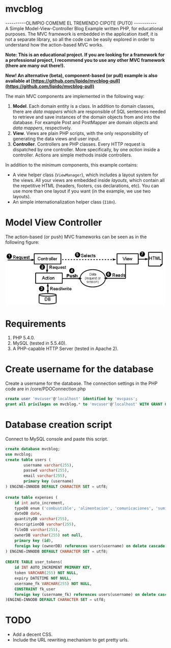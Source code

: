 
mvcblog
=======
----------OLIMPIO COMEME EL  TREMENDO CIPOTE   (PUTO) -----------  
A Simple Model-View-Controller Blog Example written PHP, for educational
purposes. The MVC framework is embedded in the application itself, it is not a
separate library, so all the code can be easily explored in order to understand
how the action-based MVC works.

**Note: This is an educational project. If you are looking for a framework for a
professional project, I recommend you to use any other MVC framework (there
are many out there!).**

**New! An alternative (beta), component-based (or pull) example is also
available at
[https://github.com/lipido/mvcblog-pull](https://github.com/lipido/mvcblog-pull)**

The main MVC components are implemented in the following way:

1. **Model**. Each domain entity is a class. In addition to domain classes,
there are _data mappers_ which are responsible of SQL sentences needed to
retrieve and save instances of the domain objects from and into the database.
For example Post and PostMapper are domain objects and _data mappers_,
respectively.
2. **View**. Views are plain PHP scripts, with the only responsibility of
generating the data views and user input.
3. **Controller**. Controllers are PHP classes. Every HTTP request is dispatched
by one controller. More specifically, by one _action_ inside a controller.
Actions are simple methods inside controllers.

In addition to the minimum components, this example contains:

- A view helper class (`ViewManager`), which includes a layout system for the
views. All your views are embedded inside _layouts_, which contain all the
repetitive HTML (headers, footers, css declarations, etc). You can use more
than one layout if you want (in the example, we use two layouts).
- An simple internationalization helper class (`I18n`).

# Model View Controller
The action-based (or push) MVC frameworks can be seen as in the following figure:

![mvc-model](mvc.png)

# Requirements
1. PHP 5.4.0.
2. MySQL (tested in 5.5.40).
3. A PHP-capable HTTP Server (tested in Apache 2).

# Create username for the database
Create a username for the database. The connection settings in the PHP code are
in /core/PDOConnection.php
```sql
create user 'mvcuser'@'localhost' identified by 'mvcpass';
grant all privileges on mvcblog.* to 'mvcuser'@'localhost' WITH GRANT OPTION;
```

# Database creation script
Connect to MySQL console and paste this script.
```sql
create database mvcblog;
use mvcblog;
create table users (
		username varchar(255),
		passwd varchar(255),
		email varchar(255),
		primary key (username)
) ENGINE=INNODB DEFAULT CHARACTER SET = utf8;

create table expenses (
	id int auto_increment,
	typeDB enum ('combustible', 'alimentacion', 'comunicaciones', 'suministros', 'ocio'),
	dateDB date,
	quantityDB varchar(255),
	descriptionDB varchar(255),
	fileDB varchar(255),
	ownerDB varchar(255) not null,
	primary key (id),
	foreign key (ownerDB) references users(username) on delete cascade
) ENGINE=INNODB DEFAULT CHARACTER SET = utf8;

CREATE TABLE user_tokens(
	id INT AUTO_INCREMENT PRIMARY KEY, 
	token VARCHAR(255) NOT NULL, 
	expiry DATETIME NOT NULL, 
	username_fk VARCHAR(255) NOT NULL, 
	CONSTRAINT fk_user 
	foreign key (username_fk) references users(username) on delete cascade 
)ENGINE=INNODB DEFAULT CHARACTER SET = utf8;


```

# TODO

- Add a decent CSS.
- Include the URL rewriting mechanism to get pretty urls.
